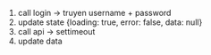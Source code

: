 1. call login -> truyen username + password
2. update state {loading: true, error: false, data: null}
3. call api -> settimeout
4. update data